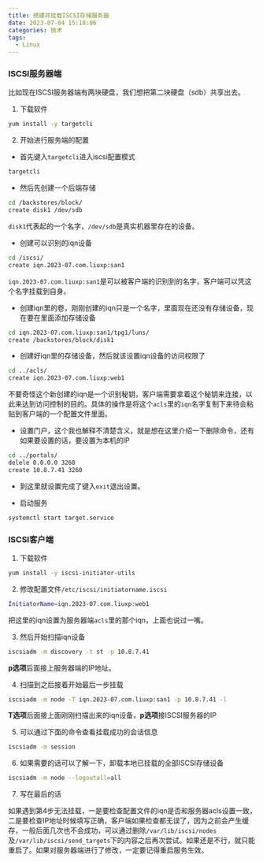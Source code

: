 ```yaml
---
title: 搭建并挂载ISCSI存储服务器
date: 2023-07-04 15:18:06
categories: 技术
tags:
  - Linux
---
```


### ISCSI服务器端

比如现在ISCSI服务器端有两块硬盘，我们想把第二块硬盘（sdb）共享出去。

1. 下载软件

```bash
yum install -y targetcli
```

2. 开始进行服务端的配置

* 首先键入`targetcli`进入iscsi配置模式

```bash
targetcli
```

<!-- more -->

* 然后先创建一个后端存储

```bash
cd /backstores/block/
create disk1 /dev/sdb
```

`disk1`代表起的一个名字，`/dev/sdb`是真实机器里存在的设备。

* 创建可以识别的iqn设备

```bash
cd /iscsi/
create iqn.2023-07.com.liuxp:san1
```

`iqn.2023-07.com.liuxp:san1`是可以被客户端的识别到的名字，客户端可以凭这个名字挂载到自身。

* 创建iqn里的卷，刚刚创建的iqn只是一个名字，里面现在还没有存储设备，现在要在里面添加存储设备

```bash
cd iqn.2023-07.com.liuxp:san1/tpg1/luns/
create /backstores/block/disk1
```

* 创建好iqn里的存储设备，然后就该设置iqn设备的访问权限了

```bash
cd ../acls/
create iqn.2023-07.com.liuxp:web1
```

不要奇怪这个新创建的iqn是一个识别秘钥，客户端需要拿着这个秘钥来连接，以此来达到访问控制的目的。具体的操作是将这个`acls`里的`iqn`名字复制下来待会粘贴到客户端的一个配置文件里面。

* 设置门户，这个我也解释不清楚含义，就是想在这里介绍一下删除命令，还有如果要设置的话，要设置为本机的IP

```bash
cd ../portals/
delele 0.0.0.0 3260
create 10.8.7.41 3260
```

* 到这里就设置完成了键入`exit`退出设置。

* 启动服务

```bash
systemctl start target.service 
```

### ISCSI客户端

1. 下载软件

```bash
yum install -y iscsi-initiator-utils
```

2. 修改配置文件`/etc/iscsi/initiatorname.iscsi`

```bash
InitiatorName=iqn.2023-07.com.liuxp:web1
```

把这里的iqn设置为服务器端`acls`里的那个iqn，上面也说过一嘴。

3. 然后开始扫描iqn设备

```bash
iscsiadm -m discovery -t st -p 10.8.7.41
```

**p选项**后面接上服务器端的IP地址。

4. 扫描到之后接着开始最后一步挂载

```bash
iscsiadm -m node -T iqn.2023-07.com.liuxp:san1 -p 10.8.7.41 -l
```

**T选项**后面接上面刚刚扫描出来的iqn设备，**p选项**接ISCSI服务器的IP

5. 可以通过下面的命令查看挂载成功的会话信息

```bash
iscsiadm -m session
```

6. 如果需要的话可以了解一下，卸载本地已挂载的全部ISCSI存储设备

```bash
iscsiadm -m node --logoutall=all
```

7. 写在最后的话

如果遇到第4步无法挂载，一是要检查配置文件的iqn是否和服务器acls设置一致，二是要检查IP地址时候填写正确，客户端如果检查都无误了，因为之前会产生缓存，一般后面几次也不会成功，可以通过删除`/var/lib/iscsi/nodes`及`/var/lib/iscsi/send_targets`下的内容之后再次尝试。如果还是不行，就只能重启了。如果对服务器端进行了修改，一定要记得重启服务生效。